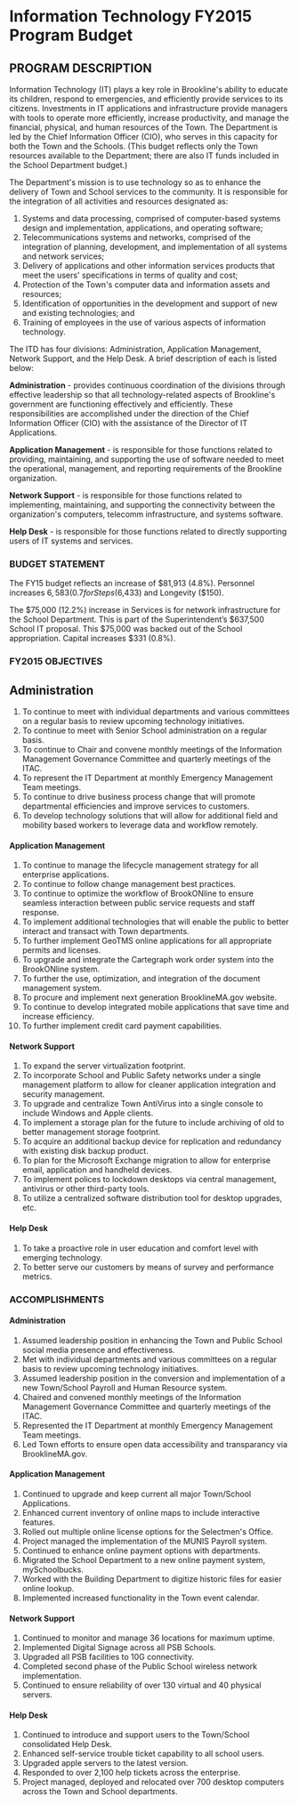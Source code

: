 # Information Technology FY2015 Program Budget

## PROGRAM DESCRIPTION
Information Technology (IT) plays a key role in Brookline's ability to educate its children, respond
to emergencies, and efficiently provide services to its citizens. Investments in IT
applications and infrastructure provide managers with tools to operate more
efficiently, increase productivity, and manage the financial, physical, and human
resources of the Town. The Department is led by the Chief Information Officer
(CIO), who serves in this capacity for both the Town and the Schools. (This budget
reflects only the Town resources available to the Department; there are also IT funds
included in the School Department budget.)

The Department's mission is to use technology so as to enhance the delivery of Town
and School services to the community. It is responsible for the integration of all
activities and resources designated as:

1. Systems and data processing, comprised of computer-based systems design and
implementation, applications, and operating software;
1. Telecommunications systems and networks, comprised of the integration of
planning, development, and implementation of all systems and network services;
1. Delivery of applications and other information services products that meet the
users' specifications in terms of quality and cost;
1. Protection of the Town's computer data and information assets and resources;
1. Identification of opportunities in the development and support of new and existing
technologies; and
1. Training of employees in the use of various aspects of information technology.

The ITD has four divisions: Administration, Application Management, Network
Support, and the Help Desk. A brief description of each is listed below:

**Administration** - provides continuous coordination of the divisions through effective
leadership so that all technology-related aspects of Brookline's government are
functioning effectively and efficiently. These responsibilities are accomplished under
the direction of the Chief Information Officer (CIO) with the assistance of the
Director of IT Applications.

**Application Management** - is responsible for those functions related to providing,
maintaining, and supporting the use of software needed to meet the operational,
management, and reporting requirements of the Brookline organization.

**Network Support** - is responsible for those functions related to implementing,
maintaining, and supporting the connectivity between the organization's computers,
telecomm infrastructure, and systems software.

**Help Desk** - is responsible for those functions related to directly supporting users of
IT systems and services.

### BUDGET STATEMENT
The FY15 budget reflects an increase of $81,913 (4.8%). Personnel increases $6,583 (0.7%)
for Steps ($6,433) and Longevity ($150).

The $75,000 (12.2%) increase in Services is for network infrastructure for the School
Department. This is part of the Superintendent’s $637,500 School IT proposal. This $75,000
was backed out of the School appropriation. Capital increases $331 (0.8%).

### FY2015 OBJECTIVES
## Administration
1. To continue to meet with individual departments and various committees on a
regular basis to review upcoming technology initiatives.
1. To continue to meet with Senior School administration on a regular basis.
1. To continue to Chair and convene monthly meetings of the Information
Management Governance Committee and quarterly meetings of the ITAC.
1. To represent the IT Department at monthly Emergency Management
Team meetings.
1. To continue to drive business process change that will promote departmental
efficiencies and improve services to customers.
1. To develop technology solutions that will allow for additional field and mobility
based workers to leverage data and workflow remotely.

#### Application Management
1. To continue to manage the lifecycle management strategy for all enterprise
applications.
1. To continue to follow change management best practices.
1. To continue to optimize the workflow of BrookONline to ensure seamless interaction
between public service requests and staff response.
1. To implement additional technologies that will enable the public to better interact and
transact with Town departments.
1. To further implement GeoTMS online applications for all appropriate permits and
licenses.
1. To upgrade and integrate the Cartegraph work order system into the BrookONline
system.
1. To further the use, optimization, and integration of the document management
system.
1. To procure and implement next generation BrooklineMA.gov website.
1. To continue to develop integrated mobile applications that save time and increase
efficiency.
1. To further implement credit card payment capabilities.

#### Network Support
1. To expand the server virtualization footprint.
1. To incorporate School and Public Safety networks under a single management
platform to allow for cleaner application integration and security management.
1. To upgrade and centralize Town AntiVirus into a single console to include
Windows and Apple clients.
1. To implement a storage plan for the future to include archiving of old to better
management storage footprint.
1. To acquire an additional backup device for replication and redundancy with
existing disk backup product.
1. To plan for the Microsoft Exchange migration to allow for enterprise email,
application and handheld devices.
1. To implement polices to lockdown desktops via central management, antivirus or
other third-party tools.
1. To utilize a centralized software distribution tool for desktop upgrades, etc.

#### Help Desk
1. To take a proactive role in user education and comfort level with emerging
technology.
1. To better serve our customers by means of survey and performance metrics.

### ACCOMPLISHMENTS
#### Administration
1. Assumed leadership position in enhancing the Town and Public School social media
presence and effectiveness.
1. Met with individual departments and various committees on a regular basis to review
upcoming technology initiatives.
1. Assumed leadership position in the conversion and implementation of a new Town/School
Payroll and Human Resource system.
1. Chaired and convened monthly meetings of the Information Management Governance
Committee and quarterly meetings of the ITAC.
1. Represented the IT Department at monthly Emergency Management Team meetings.
1. Led Town efforts to ensure open data accessibility and transparancy via BrooklineMA.gov.

#### Application Management
1. Continued to upgrade and keep current all major Town/School Applications.
1. Enhanced current inventory of online maps to include interactive features.
1. Rolled out multiple online license options for the Selectmen's Office.
1. Project managed the implementation of the MUNIS Payroll system.
1. Continued to enhance online payment options with departments.
1. Migrated the School Department to a new online payment system, mySchoolbucks.
1. Worked with the Building Department to digitize historic files for easier online lookup.
1. Implemented increased functionality in the Town event calendar.

#### Network Support
1. Continued to monitor and manage 36 locations for maximum uptime.
1. Implemented Digital Signage across all PSB Schools.
1. Upgraded all PSB facilities to 10G connectivity.
1. Completed second phase of the Public School wireless network implementation.
1. Continued to ensure reliability of over 130 virtual and 40 physical servers.

#### Help Desk
1. Continued to introduce and support users to the Town/School consolidated Help Desk.
1. Enhanced self-service trouble ticket capability to all school users.
1. Upgraded apple servers to the latest version.
1. Responded to over 2,100 help tickets across the enterprise.
1. Project managed, deployed and relocated over 700 desktop computers across the
Town and School departments.
